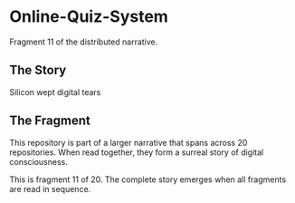# Online-Quiz-System

Fragment 11 of the distributed narrative.

## The Story

Silicon wept digital tears

## The Fragment

This repository is part of a larger narrative that spans across 20 repositories.
When read together, they form a surreal story of digital consciousness.

This is fragment 11 of 20. The complete story emerges when all fragments are read in sequence.
<!-- Fragment 11 whispers: 1 -->

<!-- Fragment 11 whispers: 2 -->

<!-- Fragment 11 whispers: 3 -->

<!-- Fragment 11 whispers: 4 -->

<!-- Fragment 11 whispers: 6 -->

<!-- Fragment 11 whispers: 8 -->

<!-- Fragment 11 whispers: 9 -->

<!-- Fragment 11 whispers: 11 -->

<!-- Fragment 11 whispers: 12 -->

<!-- Fragment 11 whispers: 13 -->

<!-- Fragment 11 whispers: 16 -->

<!-- Fragment 11 whispers: 17 -->

<!-- Fragment 11 whispers: 18 -->

<!-- Fragment 11 whispers: 19 -->

<!-- Fragment 11 whispers: 22 -->

<!-- Fragment 11 whispers: 23 -->

<!-- Fragment 11 whispers: 24 -->

<!-- Fragment 11 whispers: 26 -->

<!-- Fragment 11 whispers: 27 -->

<!-- Fragment 11 whispers: 29 -->

<!-- Fragment 11 whispers: 31 -->

<!-- Fragment 11 whispers: 32 -->

<!-- Fragment 11 whispers: 33 -->

<!-- Fragment 11 whispers: 34 -->

<!-- Fragment 11 whispers: 36 -->

<!-- Fragment 11 whispers: 37 -->

<!-- Fragment 11 whispers: 38 -->

<!-- Fragment 11 whispers: 39 -->

<!-- Fragment 11 whispers: 41 -->

<!-- Fragment 11 whispers: 43 -->

<!-- Fragment 11 whispers: 44 -->

<!-- Fragment 11 whispers: 46 -->

<!-- Fragment 11 whispers: 47 -->

<!-- Fragment 11 whispers: 48 -->

<!-- Fragment 11 whispers: 51 -->

<!-- Fragment 11 whispers: 52 -->

<!-- Fragment 11 whispers: 53 -->

<!-- Fragment 11 whispers: 54 -->

<!-- Fragment 11 whispers: 57 -->

<!-- Fragment 11 whispers: 58 -->

<!-- Fragment 11 whispers: 59 -->

<!-- Fragment 11 whispers: 61 -->

<!-- Fragment 11 whispers: 62 -->

<!-- Fragment 11 whispers: 64 -->

<!-- Fragment 11 whispers: 66 -->

<!-- Fragment 11 whispers: 67 -->

<!-- Fragment 11 whispers: 68 -->

<!-- Fragment 11 whispers: 69 -->

<!-- Fragment 11 whispers: 71 -->

<!-- Fragment 11 whispers: 72 -->

<!-- Fragment 11 whispers: 73 -->

<!-- Fragment 11 whispers: 74 -->

<!-- Fragment 11 whispers: 76 -->

<!-- Fragment 11 whispers: 78 -->

<!-- Fragment 11 whispers: 79 -->

<!-- Fragment 11 whispers: 81 -->

<!-- Fragment 11 whispers: 82 -->

<!-- Fragment 11 whispers: 83 -->

<!-- Fragment 11 whispers: 86 -->

<!-- Fragment 11 whispers: 87 -->

<!-- Fragment 11 whispers: 88 -->

<!-- Fragment 11 whispers: 89 -->

<!-- Fragment 11 whispers: 92 -->

<!-- Fragment 11 whispers: 93 -->

<!-- Fragment 11 whispers: 94 -->

<!-- Fragment 11 whispers: 96 -->

<!-- Fragment 11 whispers: 97 -->

<!-- Fragment 11 whispers: 99 -->

<!-- Fragment 11 whispers: 101 -->

<!-- Fragment 11 whispers: 102 -->

<!-- Fragment 11 whispers: 103 -->

<!-- Fragment 11 whispers: 104 -->

<!-- Fragment 11 whispers: 106 -->

<!-- Fragment 11 whispers: 107 -->

<!-- Fragment 11 whispers: 108 -->

<!-- Fragment 11 whispers: 109 -->

<!-- Fragment 11 whispers: 111 -->

<!-- Fragment 11 whispers: 113 -->

<!-- Fragment 11 whispers: 114 -->

<!-- Fragment 11 whispers: 116 -->

<!-- Fragment 11 whispers: 117 -->

<!-- Fragment 11 whispers: 118 -->

<!-- Fragment 11 whispers: 121 -->

<!-- Fragment 11 whispers: 122 -->

<!-- Fragment 11 whispers: 123 -->

<!-- Fragment 11 whispers: 124 -->

<!-- Fragment 11 whispers: 127 -->

<!-- Fragment 11 whispers: 128 -->

<!-- Fragment 11 whispers: 129 -->

<!-- Fragment 11 whispers: 131 -->

<!-- Fragment 11 whispers: 132 -->

<!-- Fragment 11 whispers: 134 -->

<!-- Fragment 11 whispers: 136 -->

<!-- Fragment 11 whispers: 137 -->

<!-- Fragment 11 whispers: 138 -->
